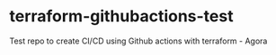 # terraform-githubactions-test
Test repo to create CI/CD using Github actions with terraform - Agora 
